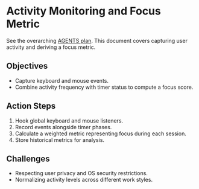 # Activity Monitoring and Focus Metric

See the overarching [AGENTS plan](../AGENTS.md). This document covers capturing user activity and deriving a focus metric.

## Objectives
- Capture keyboard and mouse events.
- Combine activity frequency with timer status to compute a focus score.

## Action Steps
1. Hook global keyboard and mouse listeners.
2. Record events alongside timer phases.
3. Calculate a weighted metric representing focus during each session.
4. Store historical metrics for analysis.

## Challenges
- Respecting user privacy and OS security restrictions.
- Normalizing activity levels across different work styles.

